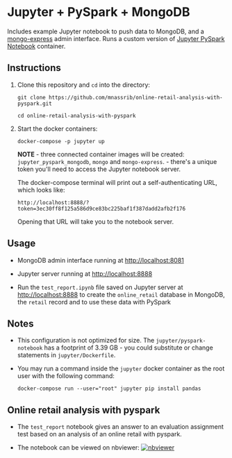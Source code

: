 # Jupyter + PySpark + MongoDB

Includes example Jupyter notebook to push data to MongoDB, and a [mongo-express](https://github.com/mongo-express) admin interface. Runs a custom version of [Jupyter PySpark Notebook](https://hub.docker.com/r/jupyter/pyspark-notebook/) container.

## Instructions

1. Clone this repository and `cd` into the directory:

    `git clone https://github.com/mnassrib/online-retail-analysis-with-pyspark.git`

    `cd online-retail-analysis-with-pyspark`

2. Start the docker containers:

    `docker-compose -p jupyter up`

    **NOTE** - three connected container images will be created: `jupyter_pyspark_mongodb`, `mongo` and `mongo-express`. - there's a unique token you'll need to access the Jupyter notebook server.

    The docker-compose terminal will print out a self-authenticating URL, which looks like:

    `http://localhost:8888/?token=3ec30ff8f125a586d9ce83bc225baf1f387dadd2afb2f176`

    Opening that URL will take you to the notebook server.

## Usage

- MongoDB admin interface running at [http://localhost:8081](http://localhost:8081)

- Jupyter server running at [http://localhost:8888](http://localhost:8888)

- Run the `test_report.ipynb` file saved on Jupyter server at [http://localhost:8888](http://localhost:8888) to create the `online_retail` database in MongoDB, the `retail` record and to use these data with PySpark 

## Notes

- This configuration is not optimized for size. The `jupyter/pyspark-notebook` has a footprint of 3.39 GB - you could substitute or change statements in `jupyter/Dockerfile`.

- You may run a command inside the `jupyter` docker container as the root user with the following command:

  `docker-compose run --user="root" jupyter pip install pandas`

## Online retail analysis with pyspark
- The `test_report` notebook gives an answer to an evaluation assignment test based on an analysis of an online retail with pyspark.

- The notebook can be viewed on nbviewer: [![nbviewer](https://img.shields.io/badge/render-nbviewer-orange.svg)](https://nbviewer.jupyter.org/github/mnassrib/online-retail-analysis-with-pyspark/blob/master/test_report.ipynb)